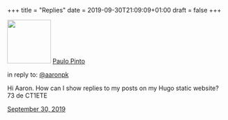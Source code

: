 +++
title = "Replies"
date = 2019-09-30T21:09:09+01:00
draft = false
+++

<!-- <!doctype html> -->
<meta charset="utf-8">
<title>Hello World</title>
<body>

<!-- <article class="h-entry">
    <div class="e-content p-name">Your First Webmention.</div>
      
<a class="u-url" href="https://paulopinto.xyz/page/replies/">
    Published <time class="dt-published">2019-09-30 20:15:00+0100</time>
</a>
  </article>
  <br> -->

<div class="h-entry">
        <div class="u-author h-card">
          <img src="/img/eu.png" class="u-photo" width="100" height="100" class="center">
          <a href="https://paulopinto.xyz/" class="u-url p-name">Paulo Pinto</a>
        </div>
        <p>in reply to: <a class="u-in-reply-to" href="https://aaronparecki.com/2018/06/30/11/your-first-webmention">@aaronpk</a></p>
        <p class="e-content">Hi Aaron. How can I show replies to my posts on my Hugo static website? 73 de CT1ETE</p>
        <p>
          <a href="https://paulopinto.xyz/page/resposta/" class="u-url">
            <time class="dt-published" datetime="2019-09-30T20:15:00+0100">September 30, 2019</time>
          </a>
        </p>
    </div>
    
   

  
</body>